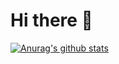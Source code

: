 # Hi there 👋


[![Anurag's github stats](https://github-readme-stats.vercel.app/api?username=sunrinint)](https://github.com/anuraghazra/github-readme-stats)
